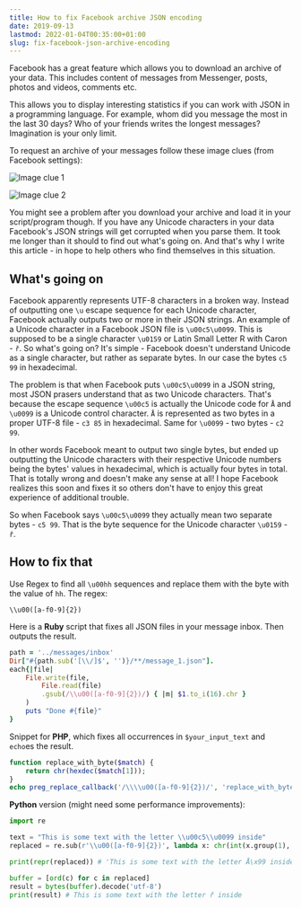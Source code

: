 ```yaml
---
title: How to fix Facebook archive JSON encoding
date: 2019-09-13
lastmod: 2022-01-04T00:35:00+01:00
slug: fix-facebook-json-archive-encoding
---
```


Facebook has a great feature which allows you to download an archive of your data. This includes content of messages from Messenger, posts, photos and videos, comments etc.

This allows you to display interesting statistics if you can work with JSON in a programming language. For example, whom did you message the most in the last 30 days? Who of your friends writes the longest messages? Imagination is your only limit.

To request an archive of your messages follow these image clues (from Facebook settings):

![Image clue 1](https://i.imgur.com/36BOBKr.png)

![Image clue 2](https://i.imgur.com/Uun4uJe.png)

You might see a problem after you download your archive and load it in your script/program though. If you have any Unicode characters in your data Facebook's JSON strings will get corrupted when you parse them. It took me longer than it should to find out what's going on. And that's why I write this article - in hope to help others who find themselves in this situation.

## What's going on

Facebook apparently represents UTF-8 characters in a broken way. Instead of outputting one `\u` escape sequence for each Unicode character, Facebook actually outputs two or more in their JSON strings. An example of a Unicode character in a Facebook JSON file is `\u00c5\u0099`. This is supposed to be a single character `\u0159` or Latin Small Letter R with Caron - `ř`. So what's going on? It's simple - Facebook doesn't understand Unicode as a single character, but rather as separate bytes. In our case the bytes `c5 99` in hexadecimal.

The problem is that when Facebook puts `\u00c5\u0099` in a JSON string, most JSON prasers understand that as two Unicode characters. That's because the escape sequence `\u00c5` is actually the Unicode code for `Å` and `\u0099` is a Unicode control character. `Å` is represented as two bytes in a proper UTF-8 file - `c3 85` in hexadecimal. Same for `\u0099` - two bytes - `c2 99`.

In other words Facebook meant to output two single bytes, but ended up outputting the Unicode characters with their respective Unicode numbers being the bytes' values in hexadecimal, which is actually four bytes in total. That is totally wrong and doesn't make any sense at all! I hope Facebook realizes this soon and fixes it so others don't have to enjoy this great experience of additional trouble.

So when Facebook says `\u00c5\u0099` they actually mean two separate bytes - `c5 99`. That is the byte sequence for the Unicode character `\u0159` - `ř`.

## How to fix that

Use Regex to find all `\u00hh` sequences and replace them with the byte with the value of `hh`. The regex:

```regex
\\u00([a-f0-9]{2})
```

Here is a **Ruby** script that fixes all JSON files in your message inbox. Then outputs the result.

```ruby
path = '../messages/inbox'
Dir["#{path.sub('[\\/]$', '')}/**/message_1.json"].
each{|file|
    File.write(file,
        File.read(file)
        .gsub(/\\u00([a-f0-9]{2})/) { |m| $1.to_i(16).chr }
    )
    puts "Done #{file}"
}
```

Snippet for **PHP**, which fixes all occurrences in `$your_input_text` and `echo`es the result.

```php
function replace_with_byte($match) {
    return chr(hexdec($match[1]));
}
echo preg_replace_callback('/\\\\u00([a-f0-9]{2})/', 'replace_with_byte', $your_input_text);
```

**Python** version (might need some performance improvements):

```python
import re

text = "This is some text with the letter \\u00c5\\u0099 inside"
replaced = re.sub(r'\\u00([a-f0-9]{2})', lambda x: chr(int(x.group(1), 16)), text)

print(repr(replaced)) # 'This is some text with the letter Å\x99 inside'

buffer = [ord(c) for c in replaced]
result = bytes(buffer).decode('utf-8')
print(result) # This is some text with the letter ř inside
```
